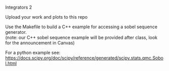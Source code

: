 Integrators 2

Upload your work and plots to this repo


Use the Makefile to build a C++ example for accessing a sobel sequence generator. <br>
(note: our C++ sobel sequence example will be provided after class, look for the announcement in Canvas)

For a python example see:  https://docs.scipy.org/doc/scipy/reference/generated/scipy.stats.qmc.Sobol.html
